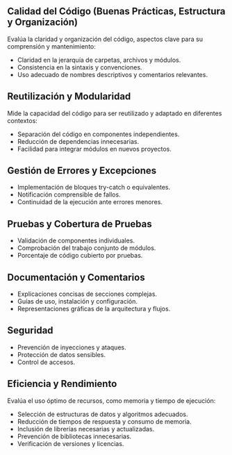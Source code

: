 
## Calidad del Código (Buenas Prácticas, Estructura y Organización)

Evalúa la claridad y organización del código, aspectos clave para su comprensión y mantenimiento:
* Claridad en la jerarquía de carpetas, archivos y módulos.
* Consistencia en la sintaxis y convenciones.
* Uso adecuado de nombres descriptivos y comentarios relevantes.

## Reutilización y Modularidad

Mide la capacidad del código para ser reutilizado y adaptado en diferentes contextos:

* Separación del código en componentes independientes.
* Reducción de dependencias innecesarias.
* Facilidad para integrar módulos en nuevos proyectos.

## Gestión de Errores y Excepciones

* Implementación de bloques try-catch o equivalentes.
* Notificación comprensible de fallos.
* Continuidad de la ejecución ante errores menores.

## Pruebas y Cobertura de Pruebas

* Validación de componentes individuales.
* Comprobación del trabajo conjunto de módulos.
* Porcentaje de código cubierto por pruebas.

## Documentación y Comentarios

* Explicaciones concisas de secciones complejas.
* Guías de uso, instalación y configuración.
* Representaciones gráficas de la arquitectura y flujos.

## Seguridad

* Prevención de inyecciones y ataques.
* Protección de datos sensibles.
* Control de accesos.

## Eficiencia y Rendimiento

Evalúa el uso óptimo de recursos, como memoria y tiempo de ejecución:

* Selección de estructuras de datos y algoritmos adecuados.
* Reducción de tiempos de respuesta y consumo de memoria.
* Inclusión de librerías necesarias y actualizadas.
* Prevención de bibliotecas innecesarias.
* Verificación de versiones y licencias.




